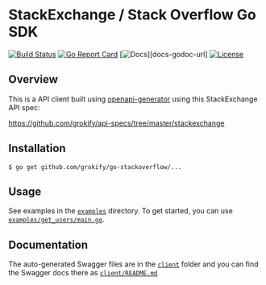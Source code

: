 # StackExchange / Stack Overflow Go SDK

[![Build Status][build-status-svg]][build-status-url]
[![Go Report Card][goreport-svg]][goreport-url]
[![Docs][docs-godoc-svg]][docs-godoc-url]
[![License][license-svg]][license-url]

 [build-status-svg]: https://github.com/grokify/go-stackoverflow/workflows/build/badge.svg
 [build-status-url]: https://github.com/grokify/go-stackoverflow/actions
 [goreport-svg]: https://goreportcard.com/badge/github.com/grokify/go-stackoverflow
 [goreport-url]: https://goreportcard.com/report/github.com/grokify/go-stackoverflow
 [docs-godoc-svg]: https://pkg.go.dev/badge/github.com/grokify/go-stackoverflow
 [docs-godoc-link]: https://pkg.go.dev/github.com/grokify/go-stackoverflow
 [license-svg]: https://img.shields.io/badge/license-MIT-blue.svg
 [license-url]: https://github.com/grokify/go-stackoverflow/blob/master/LICENSE

## Overview

This is a API client built using [openapi-generator](https://github.com/OpenAPITools/openapi-generator) using this StackExchange API spec:

https://github.com/grokify/api-specs/tree/master/stackexchange

## Installation

`$ go get github.com/grokify/go-stackoverflow/...`

## Usage

See examples in the [`examples`](examples) directory. To get started, you can use [`examples/get_users/main.go`](examples/get_users/main.go).

## Documentation

The auto-generated Swagger files are in the [`client`](client) folder and you can find the Swagger docs there as [`client/README.md`](client/README.md)
